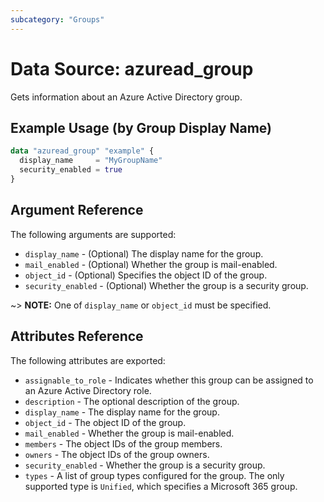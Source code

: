 ```yaml
---
subcategory: "Groups"
---
```


# Data Source: azuread_group

Gets information about an Azure Active Directory group.

## Example Usage (by Group Display Name)

```terraform
data "azuread_group" "example" {
  display_name     = "MyGroupName"
  security_enabled = true
}
```

## Argument Reference

The following arguments are supported:

* `display_name` - (Optional) The display name for the group.
* `mail_enabled` - (Optional) Whether the group is mail-enabled.
* `object_id` - (Optional) Specifies the object ID of the group.
* `security_enabled` - (Optional) Whether the group is a security group.

~> **NOTE:** One of `display_name` or `object_id` must be specified.

## Attributes Reference

The following attributes are exported:

* `assignable_to_role` - Indicates whether this group can be assigned to an Azure Active Directory role.
* `description` - The optional description of the group.
* `display_name` - The display name for the group.
* `object_id` - The object ID of the group.
* `mail_enabled` - Whether the group is mail-enabled.
* `members` - The object IDs of the group members.
* `owners` - The object IDs of the group owners.
* `security_enabled` - Whether the group is a security group.
* `types` - A list of group types configured for the group. The only supported type is `Unified`, which specifies a Microsoft 365 group.

